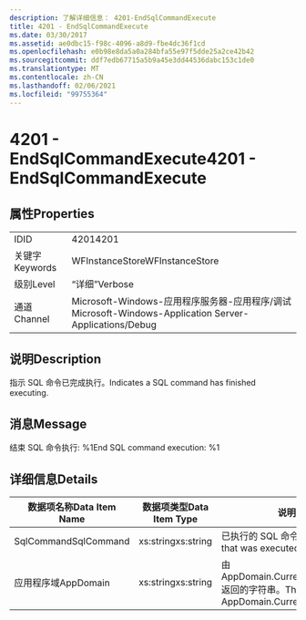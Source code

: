 ```yaml
---
description: 了解详细信息： 4201-EndSqlCommandExecute
title: 4201 - EndSqlCommandExecute
ms.date: 03/30/2017
ms.assetid: ae0dbc15-f98c-4096-a8d9-fbe4dc36f1cd
ms.openlocfilehash: e0b98e8da5a0a284bfa55e97f5dde25a2ce42b42
ms.sourcegitcommit: ddf7edb67715a5b9a45e3dd44536dabc153c1de0
ms.translationtype: MT
ms.contentlocale: zh-CN
ms.lasthandoff: 02/06/2021
ms.locfileid: "99755364"
---
```

# <a name="4201---endsqlcommandexecute"></a><span data-ttu-id="e7aa2-103">4201 - EndSqlCommandExecute</span><span class="sxs-lookup"><span data-stu-id="e7aa2-103">4201 - EndSqlCommandExecute</span></span>

## <a name="properties"></a><span data-ttu-id="e7aa2-104">属性</span><span class="sxs-lookup"><span data-stu-id="e7aa2-104">Properties</span></span>  
  
|||  
|-|-|  
|<span data-ttu-id="e7aa2-105">ID</span><span class="sxs-lookup"><span data-stu-id="e7aa2-105">ID</span></span>|<span data-ttu-id="e7aa2-106">4201</span><span class="sxs-lookup"><span data-stu-id="e7aa2-106">4201</span></span>|  
|<span data-ttu-id="e7aa2-107">关键字</span><span class="sxs-lookup"><span data-stu-id="e7aa2-107">Keywords</span></span>|<span data-ttu-id="e7aa2-108">WFInstanceStore</span><span class="sxs-lookup"><span data-stu-id="e7aa2-108">WFInstanceStore</span></span>|  
|<span data-ttu-id="e7aa2-109">级别</span><span class="sxs-lookup"><span data-stu-id="e7aa2-109">Level</span></span>|<span data-ttu-id="e7aa2-110">“详细”</span><span class="sxs-lookup"><span data-stu-id="e7aa2-110">Verbose</span></span>|  
|<span data-ttu-id="e7aa2-111">通道</span><span class="sxs-lookup"><span data-stu-id="e7aa2-111">Channel</span></span>|<span data-ttu-id="e7aa2-112">Microsoft-Windows-应用程序服务器-应用程序/调试</span><span class="sxs-lookup"><span data-stu-id="e7aa2-112">Microsoft-Windows-Application Server-Applications/Debug</span></span>|  
  
## <a name="description"></a><span data-ttu-id="e7aa2-113">说明</span><span class="sxs-lookup"><span data-stu-id="e7aa2-113">Description</span></span>  

 <span data-ttu-id="e7aa2-114">指示 SQL 命令已完成执行。</span><span class="sxs-lookup"><span data-stu-id="e7aa2-114">Indicates a SQL command has finished executing.</span></span>  
  
## <a name="message"></a><span data-ttu-id="e7aa2-115">消息</span><span class="sxs-lookup"><span data-stu-id="e7aa2-115">Message</span></span>  

 <span data-ttu-id="e7aa2-116">结束 SQL 命令执行: %1</span><span class="sxs-lookup"><span data-stu-id="e7aa2-116">End SQL command execution: %1</span></span>  
  
## <a name="details"></a><span data-ttu-id="e7aa2-117">详细信息</span><span class="sxs-lookup"><span data-stu-id="e7aa2-117">Details</span></span>  
  
|<span data-ttu-id="e7aa2-118">数据项名称</span><span class="sxs-lookup"><span data-stu-id="e7aa2-118">Data Item Name</span></span>|<span data-ttu-id="e7aa2-119">数据项类型</span><span class="sxs-lookup"><span data-stu-id="e7aa2-119">Data Item Type</span></span>|<span data-ttu-id="e7aa2-120">说明</span><span class="sxs-lookup"><span data-stu-id="e7aa2-120">Description</span></span>|  
|--------------------|--------------------|-----------------|  
|<span data-ttu-id="e7aa2-121">SqlCommand</span><span class="sxs-lookup"><span data-stu-id="e7aa2-121">SqlCommand</span></span>|<span data-ttu-id="e7aa2-122">xs:string</span><span class="sxs-lookup"><span data-stu-id="e7aa2-122">xs:string</span></span>|<span data-ttu-id="e7aa2-123">已执行的 SQL 命令。</span><span class="sxs-lookup"><span data-stu-id="e7aa2-123">The SQL command that was executed.</span></span>|  
|<span data-ttu-id="e7aa2-124">应用程序域</span><span class="sxs-lookup"><span data-stu-id="e7aa2-124">AppDomain</span></span>|<span data-ttu-id="e7aa2-125">xs:string</span><span class="sxs-lookup"><span data-stu-id="e7aa2-125">xs:string</span></span>|<span data-ttu-id="e7aa2-126">由 AppDomain.CurrentDomain.FriendlyName 返回的字符串。</span><span class="sxs-lookup"><span data-stu-id="e7aa2-126">The string returned by AppDomain.CurrentDomain.FriendlyName.</span></span>|
